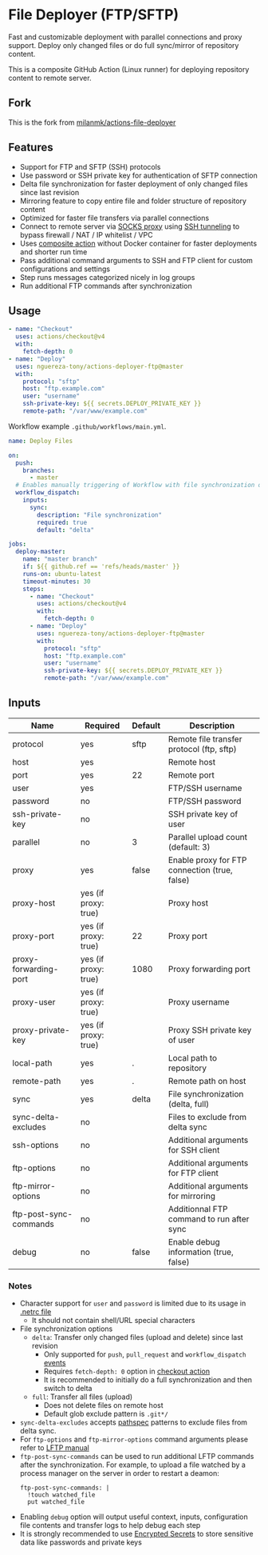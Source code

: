 # File Deployer (FTP/SFTP)

Fast and customizable deployment with parallel connections and proxy support. Deploy only changed files or do full sync/mirror of repository content.

This is a composite GitHub Action (Linux runner) for deploying repository content to remote server.

## Fork
This is the fork from [milanmk/actions-file-deployer](https://github.com/milanmk/actions-file-deployer)

## Features
- Support for FTP and SFTP (SSH) protocols
- Use password or SSH private key for authentication of SFTP connection
- Delta file synchronization for faster deployment of only changed files since last revision
- Mirroring feature to copy entire file and folder structure of repository content
- Optimized for faster file transfers via parallel connections
- Connect to remote server via [SOCKS proxy](https://en.wikipedia.org/wiki/SOCKS) using [SSH tunneling](https://www.ssh.com/academy/ssh/tunneling) to bypass firewall / NAT / IP whitelist / VPC
- Uses [composite action](https://docs.github.com/en/actions/creating-actions/about-actions#types-of-actions) without Docker container for faster deployments and shorter run time
- Pass additional command arguments to SSH and FTP client for custom configurations and settings
- Step runs messages categorized nicely in log groups
- Run additional FTP commands after synchronization


## Usage

```yml
- name: "Checkout"
  uses: actions/checkout@v4
  with:
    fetch-depth: 0
- name: "Deploy"
  uses: nguereza-tony/actions-deployer-ftp@master
  with:
    protocol: "sftp"
    host: "ftp.example.com"
    user: "username"
    ssh-private-key: ${{ secrets.DEPLOY_PRIVATE_KEY }}
    remote-path: "/var/www/example.com"
```

Workflow example `.github/workflows/main.yml`.

```yml
name: Deploy Files

on:
  push:
    branches:
      - master
  # Enables manually triggering of Workflow with file synchronization option
  workflow_dispatch:
    inputs:
      sync:
        description: "File synchronization"
        required: true
        default: "delta"

jobs:
  deploy-master:
    name: "master branch"
    if: ${{ github.ref == 'refs/heads/master' }}
    runs-on: ubuntu-latest
    timeout-minutes: 30
    steps:
      - name: "Checkout"
        uses: actions/checkout@v4
        with:
          fetch-depth: 0
      - name: "Deploy"
        uses: nguereza-tony/actions-deployer-ftp@master
        with:
          protocol: "sftp"
          host: "ftp.example.com"
          user: "username"
          ssh-private-key: ${{ secrets.DEPLOY_PRIVATE_KEY }}
          remote-path: "/var/www/example.com"
```

## Inputs

| Name                   | Required             | Default | Description                                   |
|------------------------|----------------------|---------|-----------------------------------------------|
| protocol        | yes                  | sftp    | Remote file transfer protocol (ftp, sftp)            |
| host                   | yes                  |         | Remote host                                   |
| port                   | yes                  | 22      | Remote port                                   |
| user                   | yes                  |         | FTP/SSH username                              |
| password               | no                   |         | FTP/SSH password                              |
| ssh-private-key        | no                   |         | SSH private key of user                       |
| parallel               | no                   | 3       | Parallel upload count (default: 3)            |
| proxy                  | yes                  | false   | Enable proxy for FTP connection (true, false) |
| proxy-host             | yes (if proxy: true) |         | Proxy host                                    |
| proxy-port             | yes (if proxy: true) | 22      | Proxy port                                    |
| proxy-forwarding-port  | yes (if proxy: true) | 1080    | Proxy forwarding port                         |
| proxy-user             | yes (if proxy: true) |         | Proxy username                                |
| proxy-private-key      | yes (if proxy: true) |         | Proxy SSH private key of user                 |
| local-path             | yes                  | .       | Local path to repository                      |
| remote-path            | yes                  | .       | Remote path on host                           |
| sync                   | yes                  | delta   | File synchronization (delta, full)            |
| sync-delta-excludes    | no                   |         | Files to exclude from delta sync              |
| ssh-options            | no                   |         | Additional arguments for SSH client           |
| ftp-options            | no                   |         | Additional arguments for FTP client           |
| ftp-mirror-options     | no                   |         | Additional arguments for mirroring            |
| ftp-post-sync-commands | no                   |         | Additionnal FTP command to run after sync     |
| debug                  | no                   | false   | Enable debug information (true, false)        |

### Notes

- Character support for `user` and `password` is limited due to its usage in [.netrc file](https://www.gnu.org/software/inetutils/manual/html_node/The-_002enetrc-file.html)
  - It should not contain shell/URL special characters
- File synchronization options
  - `delta`: Transfer only changed files (upload and delete) since last revision
    - Only supported for `push`, `pull_request` and `workflow_dispatch` [events](https://docs.github.com/en/actions/reference/events-that-trigger-workflows)
    - Requires `fetch-depth: 0` option in [checkout action](https://github.com/actions/checkout)
    - It is recommended to initially do a full synchronization and then switch to delta
  - `full`: Transfer all files (upload)
    - Does not delete files on remote host
    - Default glob exclude pattern is `.git*/`
- `sync-delta-excludes` accepts [pathspec](https://git-scm.com/docs/gitglossary#Documentation/gitglossary.txt-aiddefpathspecapathspec) patterns to exclude files from delta sync.
- For `ftp-options` and `ftp-mirror-options` command arguments please refer to [LFTP manual](https://lftp.yar.ru/lftp-man.html)
- `ftp-post-sync-commands` can be used to run additional LFTP commands after the synchronization. For example, to upload a file watched by a process manager on the server in order to restart a deamon:
    ```
    ftp-post-sync-commands: |
      !touch watched_file
      put watched_file
    ```
- Enabling `debug` option will output useful context, inputs, configuration file contents and transfer logs to help debug each step
- It is strongly recommended to use [Encrypted Secrets](https://docs.github.com/en/actions/reference/encrypted-secrets) to store sensitive data like passwords and private keys
